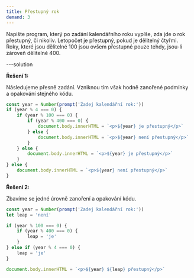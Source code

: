 ```yaml
---
title: Přestupný rok
demand: 3
---
```


Napište program, který po zadání kalendářního roku vypíše, zda jde o rok přestupný, či nikoliv. Letopočet je přestupný, pokud je dělitelný čtyřmi. Roky, které jsou dělitelné 100 jsou ovšem přestupné pouze tehdy, jsou-li zároveň dělitelné 400.

---solution

**Řešení 1:**

Následujeme přesně zadání. Vzniknou tím však hodně zanořené podmínky a opakování stejného kódu.

```js
const year = Number(prompt('Zadej kalendářní rok:'))
if (year % 4 === 0) {
	if (year % 100 === 0) {
		if (year % 400 === 0) {
			document.body.innerHTML = `<p>${year} je přestupný</p>`
		} else {
			document.body.innerHTML = `<p>${year} není přestupný</p>`
		}
	} else {
		document.body.innerHTML = `<p>${year} je přestupný</p>`
	}
} else {
	document.body.innerHTML = `<p>${year} není přestupný</p>`
}
```

**Řešení 2:**

Zbavíme se jedné úrovně zanoření a opakování kódu.

```js
const year = Number(prompt('Zadej kalendářní rok:'))
let leap = 'není'

if (year % 100 === 0) {
	if (year % 400 === 0) {
		leap = 'je'
	}
} else if (year % 4 === 0) {
	leap = 'je'
}

document.body.innerHTML = `<p>${year} ${leap} přestupný</p>`
```
